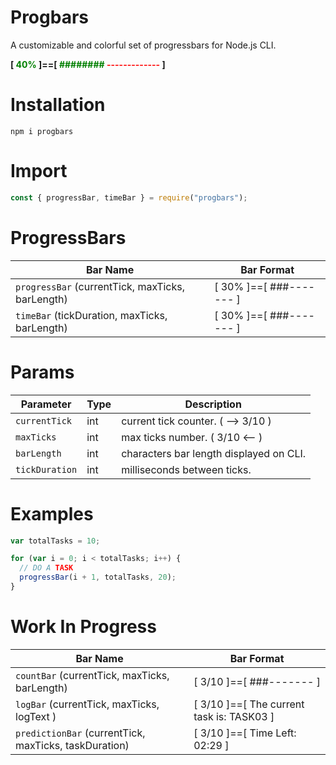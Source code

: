 # Progbars

A customizable and colorful set of progressbars for Node.js CLI.

<b>[<span style="color:green"> 40% </span>
]==[
<span style="color:green">########</span>
<span style="color:red">-------------</span>
]</b>

# Installation

```
npm i progbars
```

# Import

```javascript
const { progressBar, timeBar } = require("progbars");
```

# ProgressBars

| Bar Name                                         | Bar Format              |
| ------------------------------------------------ | ----------------------- |
| `progressBar` (currentTick, maxTicks, barLength) | [ 30% ]==[ ###------- ] |
| `timeBar` (tickDuration, maxTicks, barLength)    | [ 30% ]==[ ###------- ] |

# Params

| Parameter      | Type | Description                             |
| -------------- | ---- | --------------------------------------- |
| `currentTick`  | int  | current tick counter. ( --> 3/10 )      |
| `maxTicks`     | int  | max ticks number. ( 3/10 <-- )          |
| `barLength`    | int  | characters bar length displayed on CLI. |
| `tickDuration` | int  | milliseconds between ticks.             |

# Examples

```javascript
var totalTasks = 10;

for (var i = 0; i < totalTasks; i++) {
  // DO A TASK
  progressBar(i + 1, totalTasks, 20);
}
```

# Work In Progress

| Bar Name                                              | Bar Format                                |
| ----------------------------------------------------- | ----------------------------------------- |
| `countBar` (currentTick, maxTicks, barLength)         | [ 3/10 ]==[ ###------- ]                  |
| `logBar` (currentTick, maxTicks, logText )            | [ 3/10 ]==[ The current task is: TASK03 ] |
| `predictionBar` (currentTick, maxTicks, taskDuration) | [ 3/10 ]==[ Time Left: 02:29 ]            |
